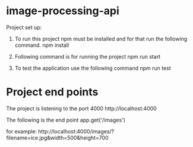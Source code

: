 # image-processing-api

Project set up:
1. To run this project npm must be installed and for that run the following command.
npm install

2. Following command is for running the project
npm run start

3. To test the application use the following command
npm run test

# Project end points
The project is listening to the port 4000
http://localhost:4000

The following is the end point
app.get('/images')

for example:
http://localhost:4000/images/?filename=ice.jpg&width=500&height=700